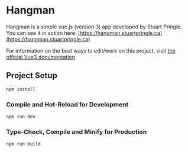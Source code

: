 # Hangman

Hangman is a simple vue.js (version 3) app developed by Stuart Pringle.  You can see it in action here: [https://hangman.stuartpringle.ca](https://hangman.stuartpringle.ca)

For information on the best ways to edit/work on this project, visit [the official Vue3 documentation](https://vuejs.org/guide/quick-start.html)

## Project Setup

```sh
npm install
```

### Compile and Hot-Reload for Development

```sh
npm run dev
```

### Type-Check, Compile and Minify for Production

```sh
npm run build
```
